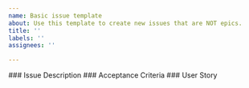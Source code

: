 ```yaml
---
name: Basic issue template
about: Use this template to create new issues that are NOT epics.
title: ''
labels: ''
assignees: ''

---
```


<!-- REQUIRED --!>
### Issue Description
<!-- Enter issue description --!>

<!-- REQUIRED--!>
### Acceptance Criteria 
<!-- Enter acceptance criteria --!>

<!-- OPTIONAL --!>
### User Story 
<!-- Enter user story if there is one otherwise delete this section --!>

<!-- Delete invisible comments --!>
